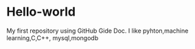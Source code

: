 # Hello-world
My first repository using GitHub Gide Doc.
I like pyhton,machine learning,C,C++, mysql,mongodb
